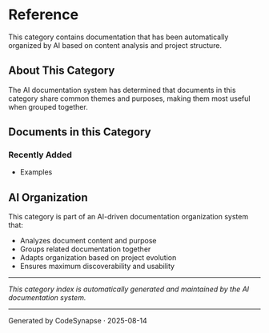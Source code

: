 # Reference

This category contains documentation that has been automatically organized by AI based on content analysis and project structure.

## About This Category

The AI documentation system has determined that documents in this category share common themes and purposes, making them most useful when grouped together.

## Documents in this Category

### Recently Added
- Examples

## AI Organization

This category is part of an AI-driven documentation organization system that:
- Analyzes document content and purpose
- Groups related documentation together
- Adapts organization based on project evolution
- Ensures maximum discoverability and usability

---
*This category index is automatically generated and maintained by the AI documentation system.*


---
Generated by CodeSynapse · 2025-08-14